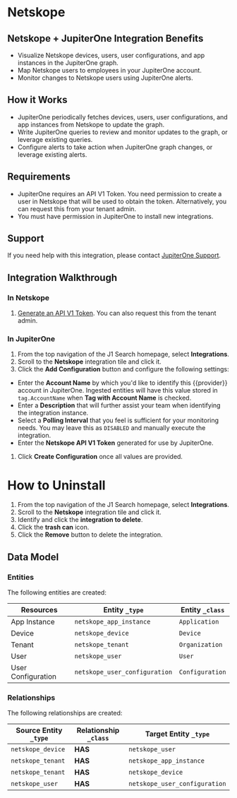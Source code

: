 # Netskope

## Netskope + JupiterOne Integration Benefits

- Visualize Netskope devices, users, user configurations, and app instances in
  the JupiterOne graph.
- Map Netskope users to employees in your JupiterOne account.
- Monitor changes to Netskope users using JupiterOne alerts.

## How it Works

- JupiterOne periodically fetches devices, users, user configurations, and app
  instances from Netskope to update the graph.
- Write JupiterOne queries to review and monitor updates to the graph, or
  leverage existing queries.
- Configure alerts to take action when JupiterOne graph changes, or leverage
  existing alerts.

## Requirements

- JupiterOne requires an API V1 Token. You need permission to create a user in
  Netskope that will be used to obtain the token. Alternatively, you can request
  this from your tenant admin.
- You must have permission in JupiterOne to install new integrations.

## Support

If you need help with this integration, please contact
[JupiterOne Support](https://support.jupiterone.io).

## Integration Walkthrough

### In Netskope

1. [Generate an API V1 Token](https://docs.netskope.com/en/rest-api-v1-overview.html).
   You can also request this from the tenant admin.

### In JupiterOne

1. From the top navigation of the J1 Search homepage, select **Integrations**.
2. Scroll to the **Netskope** integration tile and click it.
3. Click the **Add Configuration** button and configure the following settings:

- Enter the **Account Name** by which you'd like to identify this {{provider}}
  account in JupiterOne. Ingested entities will have this value stored in
  `tag.AccountName` when **Tag with Account Name** is checked.
- Enter a **Description** that will further assist your team when identifying
  the integration instance.
- Select a **Polling Interval** that you feel is sufficient for your monitoring
  needs. You may leave this as `DISABLED` and manually execute the integration.
- Enter the **Netskope API V1 Token** generated for use by JupiterOne.

1. Click **Create Configuration** once all values are provided.

# How to Uninstall

1. From the top navigation of the J1 Search homepage, select **Integrations**.
2. Scroll to the **Netskope** integration tile and click it.
3. Identify and click the **integration to delete**.
4. Click the **trash can** icon.
5. Click the **Remove** button to delete the integration.

<!-- {J1_DOCUMENTATION_MARKER_START} -->
<!--
********************************************************************************
NOTE: ALL OF THE FOLLOWING DOCUMENTATION IS GENERATED USING THE
"j1-integration document" COMMAND. DO NOT EDIT BY HAND! PLEASE SEE THE DEVELOPER
DOCUMENTATION FOR USAGE INFORMATION:

https://github.com/JupiterOne/sdk/blob/main/docs/integrations/development.md
********************************************************************************
-->

## Data Model

### Entities

The following entities are created:

| Resources          | Entity `_type`                | Entity `_class` |
| ------------------ | ----------------------------- | --------------- |
| App Instance       | `netskope_app_instance`       | `Application`   |
| Device             | `netskope_device`             | `Device`        |
| Tenant             | `netskope_tenant`             | `Organization`  |
| User               | `netskope_user`               | `User`          |
| User Configuration | `netskope_user_configuration` | `Configuration` |

### Relationships

The following relationships are created:

| Source Entity `_type` | Relationship `_class` | Target Entity `_type`         |
| --------------------- | --------------------- | ----------------------------- |
| `netskope_device`     | **HAS**               | `netskope_user`               |
| `netskope_tenant`     | **HAS**               | `netskope_app_instance`       |
| `netskope_tenant`     | **HAS**               | `netskope_device`             |
| `netskope_user`       | **HAS**               | `netskope_user_configuration` |

<!--
********************************************************************************
END OF GENERATED DOCUMENTATION AFTER BELOW MARKER
********************************************************************************
-->
<!-- {J1_DOCUMENTATION_MARKER_END} -->
